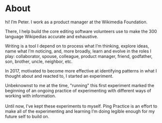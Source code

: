 # About

hi! I’m Peter. I work as a product manager at the Wikimedia Foundation.&#x20;

There, I help build the core editing software volunteers use to make the 300 language Wikipedias accurate and exhaustive.

Writing is a tool I depend on to process what I’m thinking, explore ideas, name what I’m noticing, and, more broadly, learn and evolve in the roles I play: collaborator, spouse, colleague, product manager, friend, godfather, son, brother, uncle, neighbor, etc.

In 2017, motivated to become more effective at identifying patterns in what I thought about and reacted to, I started an experiment.&#x20;

Unbeknownst to me at the time, "running" this first experiment marked the beginning of an ongoing practice of experimenting with different ways of  working with information.\
\
Until now, I’ve kept these experiments to myself. Ping Practice is an effort to make all of the experimenting and learning I’m doing legible enough for my future self to build on.
